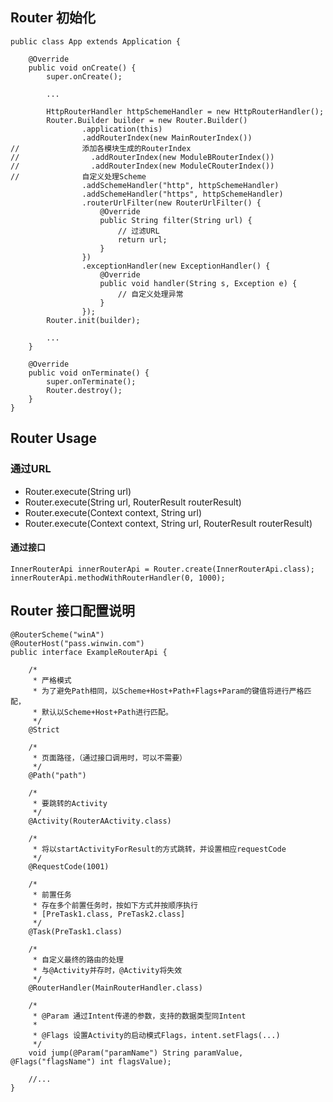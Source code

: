 ## Router 初始化

    public class App extends Application {
    
        @Override
        public void onCreate() {
            super.onCreate();
    
            ...
            
            HttpRouterHandler httpSchemeHandler = new HttpRouterHandler();
            Router.Builder builder = new Router.Builder()
                    .application(this)
                    .addRouterIndex(new MainRouterIndex()) 
    //              添加各模块生成的RouterIndex 
    //                .addRouterIndex(new ModuleBRouterIndex())
    //                .addRouterIndex(new ModuleCRouterIndex())
    //              自定义处理Scheme
                    .addSchemeHandler("http", httpSchemeHandler)
                    .addSchemeHandler("https", httpSchemeHandler)
                    .routerUrlFilter(new RouterUrlFilter() {
                        @Override
                        public String filter(String url) {
                            // 过滤URL
                            return url;
                        }
                    })
                    .exceptionHandler(new ExceptionHandler() {
                        @Override
                        public void handler(String s, Exception e) {
                            // 自定义处理异常
                        }
                    });
            Router.init(builder);
            
            ...
        }
        
        @Override
        public void onTerminate() {
            super.onTerminate();
            Router.destroy();
        }
    }

## Router Usage

### 通过URL
- Router.execute(String url)
- Router.execute(String url, RouterResult routerResult)
- Router.execute(Context context, String url)
- Router.execute(Context context, String url, RouterResult routerResult)

#### 通过接口

    InnerRouterApi innerRouterApi = Router.create(InnerRouterApi.class);
    innerRouterApi.methodWithRouterHandler(0, 1000);

## Router 接口配置说明

    @RouterScheme("winA")
    @RouterHost("pass.winwin.com")
    public interface ExampleRouterApi {
     
        /*
         * 严格模式
         * 为了避免Path相同，以Scheme+Host+Path+Flags+Param的键值将进行严格匹配，
         * 默认以Scheme+Host+Path进行匹配。
         */
        @Strict
     
        /*
         * 页面路径，（通过接口调用时，可以不需要）
         */
        @Path("path")
     
        /*
         * 要跳转的Activity
         */
        @Activity(RouterAActivity.class)
     
        /*
         * 将以startActivityForResult的方式跳转，并设置相应requestCode
         */
        @RequestCode(1001)
     
        /*
         * 前置任务
         * 存在多个前置任务时，按如下方式并按顺序执行
         * [PreTask1.class, PreTask2.class]
         */
        @Task(PreTask1.class)
     
        /*
         * 自定义最终的路由的处理
         * 与@Activity并存时，@Activity将失效
         */
        @RouterHandler(MainRouterHandler.class)
     
        /*
         * @Param 通过Intent传递的参数，支持的数据类型同Intent
         *
         * @Flags 设置Activity的启动模式Flags，intent.setFlags(...)
         */
        void jump(@Param("paramName") String paramValue, @Flags("flagsName") int flagsValue);
     
        //...
    }
